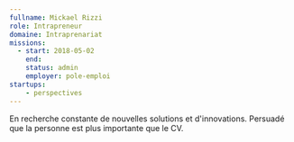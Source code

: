 ```yaml
---
fullname: Mickael Rizzi
role: Intrapreneur
domaine: Intraprenariat
missions:
  - start: 2018-05-02
    end:
    status: admin
    employer: pole-emploi
startups:
    - perspectives
---
```


En recherche constante de nouvelles solutions et d'innovations. Persuadé que la personne est plus importante que le CV.
